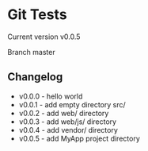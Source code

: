 # Git Tests #

Current version v0.0.5

Branch master


## Changelog

* v0.0.0 - hello world
* v0.0.1 - add empty directory src/
* v0.0.2 - add web/ directory
* v0.0.3 - add web/js/ directory
* v0.0.4 - add vendor/ directory
* v0.0.5 - add MyApp project directory

